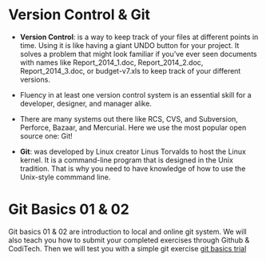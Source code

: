 # Version Control & Git

* **Version Control**: is a way to keep track of your files at different points in time. Using it is like having a giant UNDO button for your project. It solves a problem that might look familiar if you’ve ever seen documents with names like Report_2014_1.doc, Report_2014_2.doc, Report_2014_3.doc, or budget-v7.xls to keep track of your different versions. 

* Fluency in at least one version control system is an essential skill for a developer, designer, and manager alike.
 
* There are many systems out there like RCS, CVS, and Subversion, Perforce, Bazaar, and Mercurial. Here we use the most popular open source one: Git!

* **Git**: was developed by Linux creator Linus Torvalds to host the Linux kernel. It is a command-line program that is designed in the Unix tradition. That is why you need to have knowledge of how to use the Unix-style commmand line.

# Git Basics 01 & 02

Git basics 01 & 02 are introduction to local and online git system. We will also teach you how to submit your completed exercises through Github & CodiTech.
Then we will test you with a simple git exercise [git basics trial](./git-basics-trial.md)